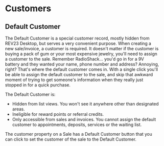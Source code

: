 # Customers

## Default Customer

The Default Customer is a special customer record, mostly hidden from REV23 Desktop, but serves a very convenient purpose. When creating a new sale/invoice, a customer is required. It doesn't matter if the customer is buying a pack of gum or your most expensive jewelry, you'll need to assign a customer to the sale. Remember RadioShack... you'd go in for a 9V battery and they wanted your name, phone number and address? Annoying, right? That's where the default customer comes in. With a single click you'll be able to assign the default customer to the sale, and skip that awkward moment of trying to get someone's information when they really just stopped in for a quick purchase.

The Default Customer is:
- Hidden from list views. You won't see it anywhere other than designated areas.
- Ineligible for reward points or referral credits.
- Only accessible from sales and invoices. You cannot assign the default customer to appointments, deposits, services or the waiting list.

The customer property on a Sale has a Default Customer button that you can click to set the customer of the sale to the Default Customer.